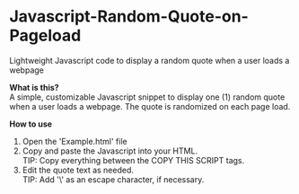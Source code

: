 # Javascript-Random-Quote-on-Pageload
Lightweight Javascript code to display a random quote when a user loads a webpage

<b>What is this?</b><br/>
A simple, customizable Javascript snippet to display one (1) random quote when a user loads a webpage. The quote is randomized on each page load.

<b>How to use</b><br/>
<ol>
<li>Open the 'Example.html' file</li>
<li>Copy and paste the Javascript into your HTML.<br/>TIP: Copy everything between the COPY THIS SCRIPT tags.</li>
<li>Edit the quote text as needed.<br/>TIP: Add '\' as an escape character, if necessary.</li>
</ol>
